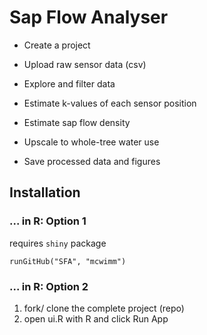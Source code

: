 # Sap Flow Analyser

- Create a project
- Upload raw sensor data (csv)
- Explore and filter data
- Estimate k-values of each sensor position
- Estimate sap flow density
- Upscale to whole-tree water use

- Save processed data and figures

## Installation

### ... in R: Option 1

requires `shiny` package

``runGitHub("SFA", "mcwimm")``


### ... in R: Option 2

1. fork/ clone the complete project (repo)
2. open ui.R with R and click Run App


